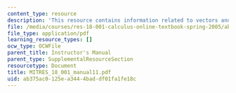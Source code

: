 ```yaml
---
content_type: resource
description: 'This resource contains information related to vectors and matrices. '
file: /media/courses/res-18-001-calculus-online-textbook-spring-2005/ab375ac0125ea3444baddf01fa1fe18c_MITRES_18_001_manual11.pdf
file_type: application/pdf
learning_resource_types: []
ocw_type: OCWFile
parent_title: Instructor's Manual
parent_type: SupplementalResourceSection
resourcetype: Document
title: MITRES_18_001_manual11.pdf
uid: ab375ac0-125e-a344-4bad-df01fa1fe18c
---
```

